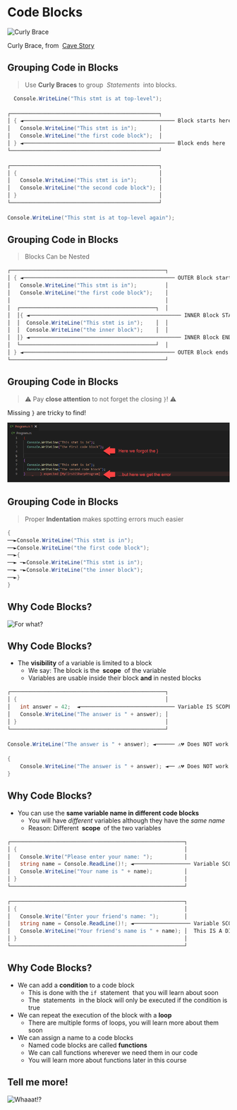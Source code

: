 # Code Blocks

![Curly Brace](https://i.kym-cdn.com/photos/images/facebook/002/374/702/714.png)

<span translate="no">Curly Brace</span>, from <span translate="no">&nbsp;[Cave Story](https://en.wikipedia.org/wiki/Cave_Story)</span>


## Grouping Code in Blocks

> Use **Curly Braces** to group *<span translate="no">&nbsp;Statements&nbsp;</span>* into blocks.

```cs [|1|3-8|10-15|17]
  Console.WriteLine("This stmt is at top-level");

┌───────────────────────────────────────────────┐
│ { ◄──────────────────────────────────────────────── Block starts here 
│   Console.WriteLine("This stmt is in");       │
│   Console.WriteLine("the first code block");  │
│ } ◄──────────────────────────────────────────────── Block ends here 
└───────────────────────────────────────────────┘

┌───────────────────────────────────────────────┐
│ {                                             │
│   Console.WriteLine("This stmt is in");       │
│   Console.WriteLine("the second code block"); │
│ }                                             │
└───────────────────────────────────────────────┘

Console.WriteLine("This stmt is at top-level again");
```


## Grouping Code in Blocks

> Blocks Can be Nested

```cs [|1-5,12-13|6-11]
┌─────────────────────────────────────────────────┐
│ { ◄──────────────────────────────────────────────── OUTER Block starts here 
│   Console.WriteLine("This stmt is in");         │
│   Console.WriteLine("the first code block");    │
│                                                 │
│  ┌───────────────────────────────────────────┐  │
│  │{ ◄──────────────────────────────────────────────── INNER Block STARTS here
│  │  Console.WriteLine("This stmt is in");    │  │
│  │  Console.WriteLine("the inner block");    │  │
│  │} ◄──────────────────────────────────────────────── INNER Block ENDS here
│  └───────────────────────────────────────────┘  │
│ } ◄──────────────────────────────────────────────── OUTER Block ends here 
└─────────────────────────────────────────────────┘
```


## Grouping Code in Blocks

> ⚠️ Pay **close attention** to not forget the closing `}`! ⚠️

Missing `}` are tricky to find!

![Code block error](/images/CodeBlockError.png)
<!-- .element: class="fragment" -->


## Grouping Code in Blocks

> Proper **Indentation** makes spotting errors much easier

```cs [|2-4,7|5-6]
{
──►Console.WriteLine("This stmt is in");
──►Console.WriteLine("the first code block"); 
──►{
──► ─►Console.WriteLine("This stmt is in");
──► ─►Console.WriteLine("the inner block");
──►}
}
```


## Why Code Blocks?

![For what?](https://i.redd.it/c2hhyjljgks61.gif)


## Why Code Blocks?

* The <!-- .element: class="fragment" --> **visibility** of a variable is limited to a block
  * We say: The block is the **<span translate="no">&nbsp;scope&nbsp;</span>** of the variable
  * Variables are usable inside their block **and** in nested blocks

```cs [|1-6|8|10-12]
┌─────────────────────────────────────────────────┐
│ {                                               │
│   int answer = 42;  ◄────────────────────────────── Variable IS SCOPED to first code block
│   Console.WriteLine("The answer is " + answer); │
│ }                                               │
└─────────────────────────────────────────────────┘

Console.WriteLine("The answer is " + answer); ◄────── ⚠️💔 Does NOT work because variable answer IS NOT visible here

{
    Console.WriteLine("The answer is " + answer); ◄── ⚠️💔 Does NOT work because variable answer IS NOT visible here
}
```
<!-- .element: class="fragment" -->


## Why Code Blocks?

* You <!-- .element: class="fragment" --> can use the **same variable name in different code blocks**
  * You will have *different* variables although they have the *same name*
  * Reason: Different **<span translate="no">&nbsp;scope&nbsp;</span>** of the two variables

```cs [|4,12]
┌───────────────────────────────────────────────────────┐
│ {                                                     │
│   Console.Write("Please enter your name: ");          │
│   string name = Console.ReadLine()!; ◄────────────────── Variable SCOPED to first code block
│   Console.WriteLine("Your name is " + name);          │
│ }                                                     │
└───────────────────────────────────────────────────────┘

┌───────────────────────────────────────────────────────┐
│ {                                                     │
│   Console.Write("Enter your friend's name: ");        │
│   string name = Console.ReadLine()!; ◄────────────────── Variable SCOPED to second code block
│   Console.WriteLine("Your friend's name is " + name); │  This IS A DIFFERENT variable called `name`
│ }                                                     │
└───────────────────────────────────────────────────────┘
```
<!-- .element: class="fragment" -->


## Why Code Blocks?

* We <!-- .element: class="fragment" --> can add a **condition** to a code block
  * This is done with the `if` <span translate="no">&nbsp;statement&nbsp;</span> that you will learn about soon
  * The <span translate="no">&nbsp;statements&nbsp;</span> in the block will only be executed if the condition is true
* We <!-- .element: class="fragment" --> can repeat the execution of the block with a **loop**
  * There are multiple forms of loops, you will learn more about them soon
* We <!-- .element: class="fragment" --> can assign a name to a code blocks
  * Named code blocks are called **functions**
  * We can call functions wherever we need them in our code
  * You will learn more about functions later in this course


## Tell me more!

![Whaaat!?](https://c.tenor.com/VkvsmJYlumYAAAAC/whaat-huh.gif)

